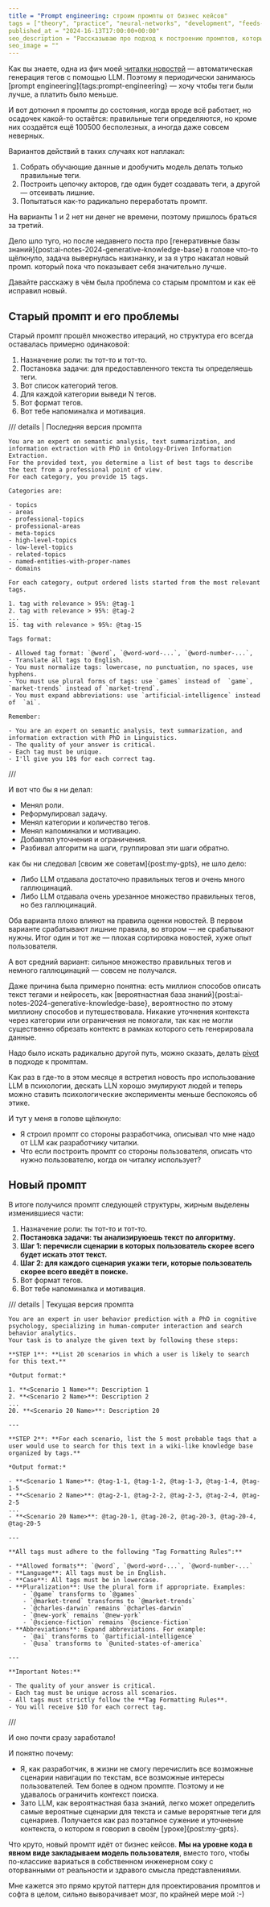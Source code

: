 ```yaml
---
title = "Prompt engineering: строим промпты от бизнес кейсов"
tags = ["theory", "practice", "neural-networks", "development", "feeds-fun", "prompt-engineering", "interesting"]
published_at = "2024-16-13T17:00:00+00:00"
seo_description = "Рассказываю про подход к построению промптов, который позволил мне значительно улучшить результаты генерации тегов в feeds.fun"
seo_image = ""
---
```


Как вы знаете, одна из фич моей [читалки новостей](https://feeds.fun/) — автоматическая генерация тегов с помощью LLM. Поэтому я периодически занимаюсь [prompt engineering]{tags:prompt-engineering} — хочу чтобы теги были лучше, а платить было меньше.

И вот дотюнил я промпты до состояния, когда вроде всё работает, но осадочек какой-то остаётся: правильные теги определяются, но кроме них создаётся ещё 100500 бесполезных, а иногда даже совсем неверных.

Вариантов действий в таких случаях кот наплакал:

1. Собрать обучающие данные и дообучить модель делать только правильные теги.
2. Построить цепочку акторов, где один будет создавать теги, а другой — отсеивать лишние.
3. Попытаться как-то радикально переработать промпт.

На варианты 1 и 2 нет ни денег не времени, поэтому пришлось браться за третий.

Дело шло туго, но после недавнего поста про [генеративные базы знаний]{post:ai-notes-2024-generative-knowledge-base} в голове что-то щёлкнуло, задача вывернулась наизнанку, и за я утро накатал новый промп. который пока что показывает себя значительно лучше.

Давайте расскажу в чём была проблема со старым промптом и как её исправил новый.

## Старый промпт и его проблемы

Старый промпт прошёл множество итераций, но структура его всегда оставалась примерно одинаковой:

1. Назначение роли: ты тот-то и тот-то.
2. Постановка задачи: для предоставленного текста ты определяешь теги.
3. Вот список категорий тегов.
4. Для каждой категории выведи N тегов.
5. Вот формат тегов.
6. Вот тебе напоминалка и мотивация.

/// details | Последняя версия промпта

```
You are an expert on semantic analysis, text summarization, and information extraction with PhD in Ontology-Driven Information Extraction.
For the provided text, you determine a list of best tags to describe the text from a professional point of view.
For each category, you provide 15 tags.

Categories are:

- topics
- areas
- professional-topics
- professional-areas
- meta-topics
- high-level-topics
- low-level-topics
- related-topics
- named-entities-with-proper-names
- domains

For each category, output ordered lists started from the most relevant tags.

1. tag with relevance > 95%: @tag-1
2. tag with relevance > 95%: @tag-2
...
15. tag with relevance > 95%: @tag-15

Tags format:

- Allowed tag format: `@word`, `@word-word-...`, `@word-number-...`,
- Translate all tags to English.
- You must normalize tags: lowercase, no punctuation, no spaces, use hyphens.
- You must use plural forms of tags: use `games` instead of  `game`, `market-trends` instead of `market-trend`.
- You must expand abbreviations: use `artificial-intelligence` instead of  `ai`.

Remember:

- You are an expert on semantic analysis, text summarization, and information extraction with PhD in Linguistics.
- The quality of your answer is critical.
- Each tag must be unique.
- I'll give you 10$ for each correct tag.
```
///

И вот что бы я ни делал:

- Менял роли.
- Реформулировал задачу.
- Менял категории и количество тегов.
- Менял напоминалки и мотивацию.
- Добавлял уточнения и ограничения.
- Разбивал алгоритм на шаги, группировал эти шаги обратно.

как бы ни следовал [своим же советам]{post:my-gpts}, не шло дело:

- Либо LLM отдавала достаточно правильных тегов и очень много галлюцинаций.
- Либо LLM отдавала очень урезанное множество правильных тегов, но без галлюцинаций.

Оба варианта плохо влияют на правила оценки новостей. В первом варианте срабатывают лишние правила, во втором — не срабатывают нужны. Итог один и тот же — плохая сортировка новостей, хуже опыт пользователя.

А вот средний вариант: сильное множество правильных тегов и немного галлюцинаций — совсем не получался.

Даже причина была примерно понятна: есть миллион способов описать текст тегами и нейросеть, как [вероятнастная база знаний]{post:ai-notes-2024-generative-knowledge-base}, вероятностно по этому миллиону способов и путешествовала. Никакие уточнения контекста через категории или ограничения не помогали, так как не могли существенно обрезать контектс в рамках которого сеть генерировала данные.

Надо было искать радикально другой путь, можно сказать, делать [pivot](https://en.wikipedia.org/wiki/Lean_startup#Pivot) в подходе к промптам.

Как раз в где-то в этом месяце я встретил новость про использование LLM в психологии, дескать LLN хорошо эмулируют людей и теперь можно ставить психологические эксперименты меньше беспокоясь об этике.

И тут у меня в голове щёлкнуло:

- Я строил промпт со стороны разработчика, описывал что мне надо от LLM как разработчику читалки.
- Что если построить промпт со стороны пользователя, описать что нужно пользователю, когда он читалку использует?

## Новый промпт

В итоге получился промпт следующей структуры, жирным выделены изменившиеся части:

1. Назначение роли: ты тот-то и тот-то.
2. **Постановка задачи: ты анализируюешь текст по алгоритму.**
3. **Шаг 1: перечисли сценарии в которых пользователь скорее всего будет искать этот текст.**
4. **Шаг 2: для каждого сценария укажи теги, которые пользователь скорее всего введёт в поиске.**
5. Вот формат тегов.
6. Вот тебе напоминалка и мотивация.

/// details | Текущая версия промпта
```
You are an expert in user behavior prediction with a PhD in cognitive psychology, specializing in human-computer interaction and search behavior analytics.
Your task is to analyze the given text by following these steps:

**STEP 1**: **List 20 scenarios in which a user is likely to search for this text.**

*Output format:*

1. **<Scenario 1 Name>**: Description 1
2. **<Scenario 2 Name>**: Description 2
...
20. **<Scenario 20 Name>**: Description 20

---

**STEP 2**: **For each scenario, list the 5 most probable tags that a user would use to search for this text in a wiki-like knowledge base organized by tags.**

*Output format:*

- **<Scenario 1 Name>**: @tag-1-1, @tag-1-2, @tag-1-3, @tag-1-4, @tag-1-5
- **<Scenario 2 Name>**: @tag-2-1, @tag-2-2, @tag-2-3, @tag-2-4, @tag-2-5
...
- **<Scenario 20 Name>**: @tag-20-1, @tag-20-2, @tag-20-3, @tag-20-4, @tag-20-5

---

**All tags must adhere to the following "Tag Formatting Rules":**

- **Allowed formats**: `@word`, `@word-word-...`, `@word-number-...`
- **Language**: All tags must be in English.
- **Case**: All tags must be in lowercase.
- **Pluralization**: Use the plural form if appropriate. Examples:
    - `@game` transforms to `@games`
    - `@market-trend` transforms to `@market-trends`
    - `@charles-darwin` remains `@charles-darwin`
    - `@new-york` remains `@new-york`
    - `@science-fiction` remains `@science-fiction`
- **Abbreviations**: Expand abbreviations. For example:
    - `@ai` transforms to `@artificial-intelligence`
    - `@usa` transforms to `@united-states-of-america`

---

**Important Notes:**

- The quality of your answer is critical.
- Each tag must be unique across all scenarios.
- All tags must strictly follow the **Tag Formatting Rules**.
- You will receive $10 for each correct tag.
```
///

И оно почти сразу заработало!

И понятно почему:

- Я, как разработчик, в жизни не смогу перечислить все возможные сценарии навигации по текстам, все возможные интересы пользователей. Тем более в одном промпте. Поэтому и не удавалось ограничить контекст поиска.
- Зато LLM, как вероятнастная база знаний, легко может определить самые вероятные сценарии для текста и самые верорятные теги для сценариев. Получается как раз поэтапное сужение и уточнение контекста, о котором я говорил в своём [уроке]{post:my-gpts}.

Что круто, новый промпт идёт от бизнес кейсов. **Мы на уровне кода в явном виде закладываем модель пользователя**, вместо того, чтобы по-классике вариаться в собственном инженерном соку с оторванными от реальности и здравого смысла представлениями.

Мне кажется это прямо крутой паттерн для проектирования промптов и софта в целом, сильно выворачивает мозг, по крайней мере мой :-)
